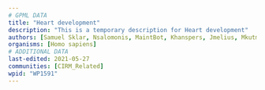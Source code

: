 ```yaml
---
# GPML DATA
title: "Heart development"
description: "This is a temporary description for Heart development"
authors: [Samuel Sklar, Nsalomonis, MaintBot, Khanspers, Jmelius, Mkutmon, Marvin M2, Eweitz]
organisms: [Homo sapiens]
# ADDITIONAL DATA
last-edited: 2021-05-27
communities: [CIRM_Related]
wpid: "WP1591"
---
```


